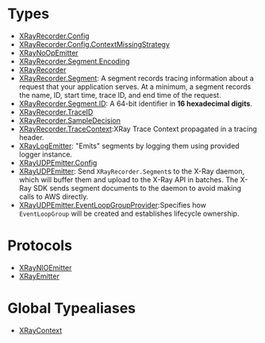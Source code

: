 # Types

  - [XRayRecorder.Config](/XRayRecorder_Config)
  - [XRayRecorder.Config.ContextMissingStrategy](/XRayRecorder_Config_ContextMissingStrategy)
  - [XRayNoOpEmitter](/XRayNoOpEmitter)
  - [XRayRecorder.Segment.Encoding](/XRayRecorder_Segment_Encoding)
  - [XRayRecorder](/XRayRecorder)
  - [XRayRecorder.Segment](/XRayRecorder_Segment):​
    A segment records tracing information about a request that your application serves.
    At a minimum, a segment records the name, ID, start time, trace ID, and end time of the request.
  - [XRayRecorder.Segment.ID](/XRayRecorder_Segment_ID):​
    A 64-bit identifier in **16 hexadecimal digits**.
  - [XRayRecorder.TraceID](/XRayRecorder_TraceID)
  - [XRayRecorder.SampleDecision](/XRayRecorder_SampleDecision)
  - [XRayRecorder.TraceContext](/XRayRecorder_TraceContext):​
    XRay Trace Context propagated in a tracing header.
  - [XRayLogEmitter](/XRayLogEmitter):​
    "Emits" segments by logging them using provided logger instance.
  - [XRayUDPEmitter.Config](/XRayUDPEmitter_Config)
  - [XRayUDPEmitter](/XRayUDPEmitter):​
    Send `XRayRecorder.Segment`s to the X-Ray daemon, which will buffer them and upload to the X-Ray API in batches.
    The X-Ray SDK sends segment documents to the daemon to avoid making calls to AWS directly.
  - [XRayUDPEmitter.EventLoopGroupProvider](/XRayUDPEmitter_EventLoopGroupProvider):​
    Specifies how `EventLoopGroup` will be created and establishes lifecycle ownership.

# Protocols

  - [XRayNIOEmitter](/XRayNIOEmitter)
  - [XRayEmitter](/XRayEmitter)

# Global Typealiases

  - [XRayContext](/XRayContext)
